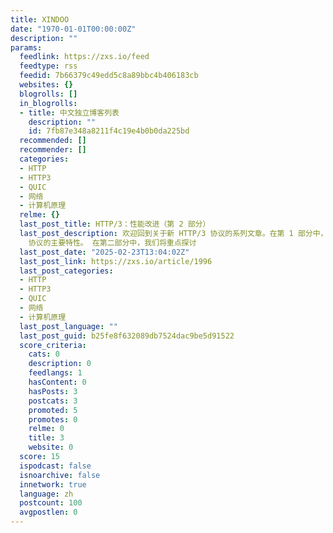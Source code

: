 ```yaml
---
title: XINDOO
date: "1970-01-01T00:00:00Z"
description: ""
params:
  feedlink: https://zxs.io/feed
  feedtype: rss
  feedid: 7b66379c49edd5c8a89bbc4b406183cb
  websites: {}
  blogrolls: []
  in_blogrolls:
  - title: 中文独立博客列表
    description: ""
    id: 7fb87e348a8211f4c19e4b0b0da225bd
  recommended: []
  recommender: []
  categories:
  - HTTP
  - HTTP3
  - QUIC
  - 网络
  - 计算机原理
  relme: {}
  last_post_title: HTTP/3：性能改进（第 2 部分）
  last_post_description: 欢迎回到关于新 HTTP/3 协议的系列文章。在第 1 部分中，我们探讨了为什么需要 HTTP/3以及底层 QUIC
    协议的主要特性。 在第二部分中，我们将重点探讨
  last_post_date: "2025-02-23T13:04:02Z"
  last_post_link: https://zxs.io/article/1996
  last_post_categories:
  - HTTP
  - HTTP3
  - QUIC
  - 网络
  - 计算机原理
  last_post_language: ""
  last_post_guid: b25fe8f632089db7524dac9be5d91522
  score_criteria:
    cats: 0
    description: 0
    feedlangs: 1
    hasContent: 0
    hasPosts: 3
    postcats: 3
    promoted: 5
    promotes: 0
    relme: 0
    title: 3
    website: 0
  score: 15
  ispodcast: false
  isnoarchive: false
  innetwork: true
  language: zh
  postcount: 100
  avgpostlen: 0
---
```


